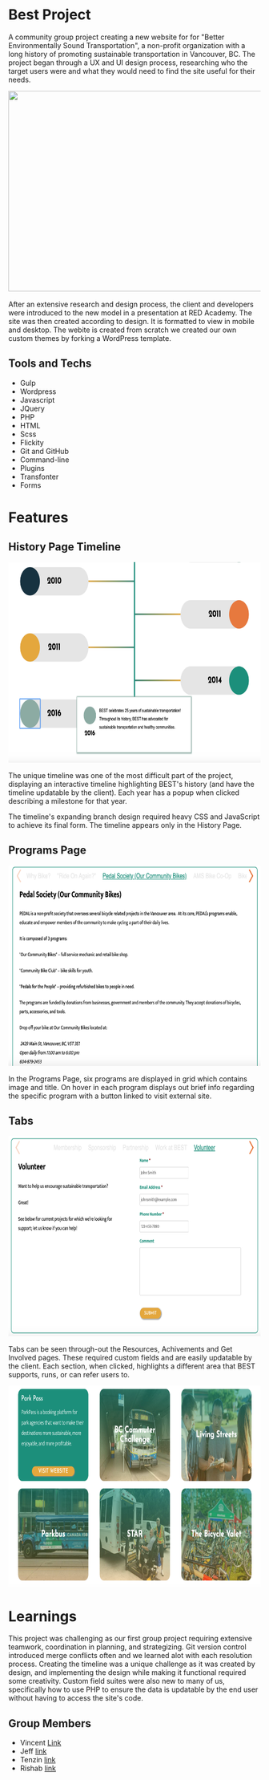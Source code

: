 # Best Project 
 A community group project creating a new website for for "Better Environmentally Sound Transportation", a non-profit organization with a long history of promoting sustainable transportation in Vancouver, BC. The project began through a UX and UI design process, researching who the target users were and what they would need to find the site useful for their needs. 

 <img src= "themes/best-bc/assets/images/front-page-scroll-best.gif" width="700" height ="400">
 
 After an extensive research and design process, the client and developers were introduced to the new model in a presentation at RED Academy. The site was then created according to design. It is formatted to view in mobile and desktop. The webite is created from scratch we created our own custom themes by forking a WordPress template. 


 ## Tools and Techs
 * Gulp
 * Wordpress
 * Javascript
 * JQuery
 * PHP
 * HTML
 * Scss
 * Flickity
 * Git and GitHub
 * Command-line
 * Plugins
 * Transfonter
 * Forms 

 # Features

 ## History Page Timeline

<img src= "themes/best-bc/assets/images/presentation-production-history.png" width="700" height ="400">

The unique timeline was one of the most difficult part of the project, displaying an interactive timeline highlighting BEST's history (and have the timeline updatable by the client). Each year has a popup when clicked describing a milestone for that year. 

The timeline's expanding branch design required heavy CSS and JavaScript to achieve its final form. The timeline appears only in the History Page. 

 
 ## Programs Page

 <img src= "themes/best-bc/assets/images/presentation-new-resources.png" width="700" height ="400">

 In the Programs Page, six programs are displayed in grid which contains image and title. On hover in each program displays out brief info regarding the specific program with a button linked to visit external site. 
 
 
 ## Tabs

 <img src= "themes/best-bc/assets/images/presentation-new-volunteer.png" width="700" height ="400">

Tabs can be seen through-out the Resources, Achivements and Get Involved pages. These required custom fields and are easily updatable by the client. Each section, when clicked, highlights a different area that BEST supports, runs, or can refer users to.

<img src= "themes/best-bc/assets/images/presentation-new-programs.png" width="700" height ="400">

 # Learnings
  This project was challenging as our first group project requiring extensive teamwork, coordination in planning, and strategizing. Git version control introduced merge conflicts often and we learned alot with each resolution process. 
  Creating the timeline was a unique challenge as it was created by design, and implementing the design while making it functional required some creativity. Custom field suites were also new to many of us, specifically how to use PHP to ensure the data is updatable by the end user without having to access the site's code.  

## Group Members
* Vincent [Link](https://github.com/a36168120)
* Jeff [link](https://github.com/Penner77)
* Tenzin [link](https://github.com/tenzyy)
* Rishab [link](https://github.com/rishabagrawal)
